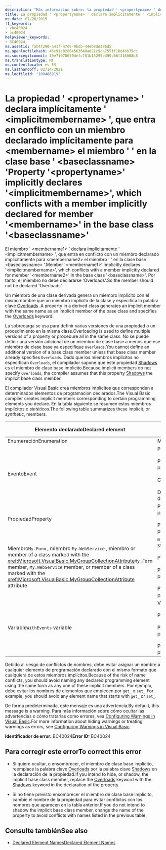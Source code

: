 ```yaml
---
description: "Más información sobre: la propiedad ' <propertyname> ' declara implícitamente ' <implicitmembername> ', que entra en conflicto con un miembro declarado implícitamente para <membername> el miembro ' ' en la clase base ' <baseclassname> '"
title: La propiedad ' <propertyname> ' declara implícitamente ' <implicitmembername> ', que entra en conflicto con un miembro declarado implícitamente para <membername> el miembro ' ' en la clase base ' <baseclassname> '
ms.date: 07/20/2015
f1_keywords:
- vbc40024
- bc40024
helpviewer_keywords:
- BC40024
ms.assetid: fab4f290-a41f-47d6-9bdb-44eb8dd395d5
ms.openlocfilehash: 46c91e82864563640a821c5ca755ff10d4bb75dc
ms.sourcegitcommit: 10e719780594efc781b15295e499c66f316068b8
ms.translationtype: MT
ms.contentlocale: es-ES
ms.lasthandoff: 02/14/2021
ms.locfileid: "100486919"
---
```

# <a name="property-propertyname-implicitly-declares-implicitmembername-which-conflicts-with-a-member-implicitly-declared-for-member-membername-in-the-base-class-baseclassname"></a><span data-ttu-id="97521-103">La propiedad ' \<propertyname> ' declara implícitamente ' \<implicitmembername> ', que entra en conflicto con un miembro declarado implícitamente para \<membername> el miembro ' ' en la clase base ' \<baseclassname> '</span><span class="sxs-lookup"><span data-stu-id="97521-103">Property '\<propertyname>' implicitly declares '\<implicitmembername>', which conflicts with a member implicitly declared for member '\<membername>' in the base class '\<baseclassname>'</span></span>

<span data-ttu-id="97521-104">El miembro ' \<membername1> ' declara implícitamente ' \<implicitmembername> ', que entra en conflicto con un miembro declarado implícitamente para \<membername2> el miembro ' ' en la clase base ' \<baseclassname> '.</span><span class="sxs-lookup"><span data-stu-id="97521-104">Member '\<membername1>' implicitly declares '\<implicitmembername>', which conflicts with a member implicitly declared for member '\<membername2>' in the base class '\<baseclassname>'.</span></span> <span data-ttu-id="97521-105">Por tanto, el miembro no debe declararse 'Overloads'.</span><span class="sxs-lookup"><span data-stu-id="97521-105">So the member should not be declared 'Overloads'.</span></span>  
  
 <span data-ttu-id="97521-106">Un miembro de una clase derivada genera un miembro implícito con el mismo nombre que un miembro implícito de la clase y especifica la palabra clave [Overloads](../language-reference/modifiers/overloads.md) .</span><span class="sxs-lookup"><span data-stu-id="97521-106">A property in a derived class generates an implicit member with the same name as an implicit member of the base class and specifies the [Overloads](../language-reference/modifiers/overloads.md) keyword.</span></span>  
  
 <span data-ttu-id="97521-107">La sobrecarga se usa para definir varias versiones de una propiedad o un procedimiento en la misma clase.</span><span class="sxs-lookup"><span data-stu-id="97521-107">Overloading is used to define multiple versions of a property or procedure all in the same class.</span></span> <span data-ttu-id="97521-108">No se puede definir una versión adicional de un miembro de clase base a menos que ese miembro de clase base ya especifique `Overloads`.</span><span class="sxs-lookup"><span data-stu-id="97521-108">You cannot define an additional version of a base class member unless that base class member already specifies `Overloads`.</span></span> <span data-ttu-id="97521-109">Dado que los miembros implícitos no especifican `Overloads`, el compilador supone que este propiedad [Shadows](../language-reference/modifiers/shadows.md) es el miembro de clase base implícito.</span><span class="sxs-lookup"><span data-stu-id="97521-109">Because implicit members do not specify `Overloads`, the compiler assumes that this property [Shadows](../language-reference/modifiers/shadows.md) the implicit base class member.</span></span>  
  
 <span data-ttu-id="97521-110">El compilador Visual Basic crea miembros implícitos que corresponden a determinados elementos de programación declarados.</span><span class="sxs-lookup"><span data-stu-id="97521-110">The Visual Basic compiler creates implicit members corresponding to certain programming elements you declare.</span></span> <span data-ttu-id="97521-111">En la tabla siguiente se resumen estos miembros implícitos o *sintéticos*.</span><span class="sxs-lookup"><span data-stu-id="97521-111">The following table summarizes these implicit, or *synthetic*, members.</span></span>  
  
|<span data-ttu-id="97521-112">Elemento declarado</span><span class="sxs-lookup"><span data-stu-id="97521-112">Declared element</span></span>|<span data-ttu-id="97521-113">Miembros creados implícitamente</span><span class="sxs-lookup"><span data-stu-id="97521-113">Implicitly created members</span></span>|  
|----------------------|--------------------------------|  
|<span data-ttu-id="97521-114">Enumeración</span><span class="sxs-lookup"><span data-stu-id="97521-114">Enumeration</span></span>|<span data-ttu-id="97521-115">Miembro`value__`</span><span class="sxs-lookup"><span data-stu-id="97521-115">`value__` member</span></span>|  
|<span data-ttu-id="97521-116">Evento</span><span class="sxs-lookup"><span data-stu-id="97521-116">Event</span></span>|<span data-ttu-id="97521-117">Procedimiento`add_<eventname>`</span><span class="sxs-lookup"><span data-stu-id="97521-117">`add_<eventname>` procedure</span></span><br /><br /> <span data-ttu-id="97521-118">Procedimiento`remove_<eventname>`</span><span class="sxs-lookup"><span data-stu-id="97521-118">`remove_<eventname>` procedure</span></span><br /><br /> <span data-ttu-id="97521-119">Campo de`<eventname>Event`</span><span class="sxs-lookup"><span data-stu-id="97521-119">`<eventname>Event` field</span></span><br /><br /> <span data-ttu-id="97521-120">Delegado`<eventname>EventHandler`</span><span class="sxs-lookup"><span data-stu-id="97521-120">`<eventname>EventHandler` delegate</span></span>|  
|<span data-ttu-id="97521-121">Propiedad</span><span class="sxs-lookup"><span data-stu-id="97521-121">Property</span></span>|<span data-ttu-id="97521-122">Procedimiento`get_<propertyname>`</span><span class="sxs-lookup"><span data-stu-id="97521-122">`get_<propertyname>` procedure</span></span><br /><br /> <span data-ttu-id="97521-123">Procedimiento`set_<propertyname>`</span><span class="sxs-lookup"><span data-stu-id="97521-123">`set_<propertyname>` procedure</span></span>|  
|<span data-ttu-id="97521-124">Miembro`My.Form` , miembro `My.WebService` , miembro or member of a class marked with the <xref:Microsoft.VisualBasic.MyGroupCollectionAttribute></span><span class="sxs-lookup"><span data-stu-id="97521-124">`My.Form` member, `My.WebService` member, or member of a class marked with the <xref:Microsoft.VisualBasic.MyGroupCollectionAttribute> attribute</span></span>|<span data-ttu-id="97521-125">`m_<variablename>``Static`variable de</span><span class="sxs-lookup"><span data-stu-id="97521-125">`m_<variablename>` `Static` variable</span></span><br /><br /> <span data-ttu-id="97521-126">Propiedad`<variablename>`</span><span class="sxs-lookup"><span data-stu-id="97521-126">`<variablename>` property</span></span><br /><br /> <span data-ttu-id="97521-127">Procedimiento`get_<variablename>`</span><span class="sxs-lookup"><span data-stu-id="97521-127">`get_<variablename>` procedure</span></span><br /><br /> <span data-ttu-id="97521-128">Procedimiento`set_<variablename>`</span><span class="sxs-lookup"><span data-stu-id="97521-128">`set_<variablename>` procedure</span></span>|  
|<span data-ttu-id="97521-129">Variable</span><span class="sxs-lookup"><span data-stu-id="97521-129">`WithEvents` variable</span></span>|<span data-ttu-id="97521-130">Variable</span><span class="sxs-lookup"><span data-stu-id="97521-130">`_<variablename>` variable</span></span><br /><br /> <span data-ttu-id="97521-131">Propiedad`<variablename>`</span><span class="sxs-lookup"><span data-stu-id="97521-131">`<variablename>` property</span></span><br /><br /> <span data-ttu-id="97521-132">Procedimiento`get_<variablename>`</span><span class="sxs-lookup"><span data-stu-id="97521-132">`get_<variablename>` procedure</span></span><br /><br /> <span data-ttu-id="97521-133">Procedimiento`set_<variablename>`</span><span class="sxs-lookup"><span data-stu-id="97521-133">`set_<variablename>` procedure</span></span>|  
  
 <span data-ttu-id="97521-134">Debido al riesgo de conflictos de nombres, debe evitar asignar un nombre a cualquier elemento de programación declarado con el mismo formato que cualquiera de estos miembros implícitos.</span><span class="sxs-lookup"><span data-stu-id="97521-134">Because of the risk of name conflicts, you should avoid naming any declared programming element using the same form as any one of these implicit members.</span></span> <span data-ttu-id="97521-135">Por ejemplo, debe evitar los nombres de elementos que empiecen por `get_` o `set_`.</span><span class="sxs-lookup"><span data-stu-id="97521-135">For example, you should avoid any element name that starts with `get_` or `set_`.</span></span>  
  
 <span data-ttu-id="97521-136">De forma predeterminada, este mensaje es una advertencia.</span><span class="sxs-lookup"><span data-stu-id="97521-136">By default, this message is a warning.</span></span> <span data-ttu-id="97521-137">Para más información sobre cómo ocultar las advertencias o cómo tratarlas como errores, vea [Configuring Warnings in Visual Basic](/visualstudio/ide/configuring-warnings-in-visual-basic).</span><span class="sxs-lookup"><span data-stu-id="97521-137">For more information about hiding warnings or treating warnings as errors, see [Configuring Warnings in Visual Basic](/visualstudio/ide/configuring-warnings-in-visual-basic).</span></span>  
  
 <span data-ttu-id="97521-138">**Identificador de error:** BC40024</span><span class="sxs-lookup"><span data-stu-id="97521-138">**Error ID:** BC40024</span></span>  
  
## <a name="to-correct-this-error"></a><span data-ttu-id="97521-139">Para corregir este error</span><span class="sxs-lookup"><span data-stu-id="97521-139">To correct this error</span></span>  
  
- <span data-ttu-id="97521-140">Si quiere ocultar, o ensombrecer, el miembro de clase base implícito, reemplace la palabra clave [Overloads](../language-reference/modifiers/overloads.md) por la palabra clave [Shadows](../language-reference/modifiers/shadows.md) en la declaración de la propiedad.</span><span class="sxs-lookup"><span data-stu-id="97521-140">If you intend to hide, or shadow, the implicit base class member, replace the [Overloads](../language-reference/modifiers/overloads.md) keyword with the [Shadows](../language-reference/modifiers/shadows.md) keyword in the declaration of the property.</span></span>  
  
- <span data-ttu-id="97521-141">Si no tiene previsto ensombrecer el miembro de clase base implícito, cambie el nombre de la propiedad para evitar conflictos con los nombres que aparecen en la tabla anterior.</span><span class="sxs-lookup"><span data-stu-id="97521-141">If you do not intend to shadow the implicit base class member, change the name of the property to avoid conflicts with names listed in the previous table.</span></span>  
  
## <a name="see-also"></a><span data-ttu-id="97521-142">Consulte también</span><span class="sxs-lookup"><span data-stu-id="97521-142">See also</span></span>

- [<span data-ttu-id="97521-143">Declared Element Names</span><span class="sxs-lookup"><span data-stu-id="97521-143">Declared Element Names</span></span>](../programming-guide/language-features/declared-elements/declared-element-names.md)
